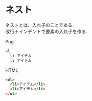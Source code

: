 # ネスト
ネストとは、入れ子のことである.  
改行＋インデントで要素の入れ子を作る.

Pug
```html
ul
  li アイテム
  li アイテム
```

HTML
```html
<ul>
  <li>アイテム</li>
  <li>アイテム</li>
</ul>
```